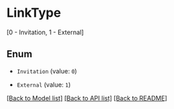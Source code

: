# LinkType
[0 - Invitation, 1 - External]

## Enum

* `Invitation` (value: `0`)

* `External` (value: `1`)

[[Back to Model list]](../README.md#documentation-for-models) [[Back to API list]](../README.md#documentation-for-api-endpoints) [[Back to README]](../README.md)


